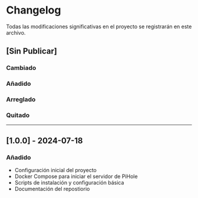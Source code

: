 # Changelog

Todas las modificaciones significativas en el proyecto se registrarán en este archivo.

## [Sin Publicar]

### Cambiado

### Añadido

### Arreglado

### Quitado

---

## [1.0.0] - 2024-07-18

### Añadido

- Configuración inicial del proyecto
- Docker Compose para iniciar el servidor de PiHole
- Scripts de instalación y configuración básica
- Documentación del repostiorio
